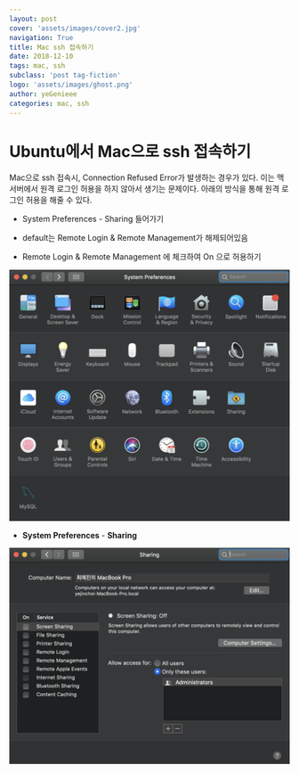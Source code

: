 ```yaml
---
layout: post
cover: 'assets/images/cover2.jpg'
navigation: True
title: Mac ssh 접속하기
date: 2018-12-10
tags: mac, ssh
subclass: 'post tag-fiction'
logo: 'assets/images/ghost.png'
author: yeGenieee
categories: mac, ssh
---
```


# Ubuntu에서 Mac으로 ssh 접속하기

  Mac으로 ssh 접속시, Connection Refused Error가 발생하는 경우가 있다. 이는 맥 서버에서 원격 로그인 허용을 하지 않아서 생기는 문제이다. 아래의 방식을 통해 원격 로그인 허용을 해줄 수 있다.



- System Preferences - Sharing 들어가기



- default는 Remote Login & Remote Management가 해제되어있음
- Remote Login & Remote Management 에 체크하여 On 으로 허용하기

![image-20181206224343082](../_posts/image-20181206224343082.png)

- **System Preferences** -  **Sharing**

![image-20181206224532917](../_posts/image-20181206224532917.png)
